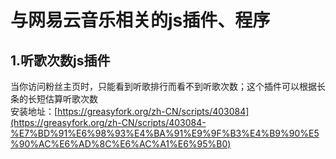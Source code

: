 # 与网易云音乐相关的js插件、程序
## 1.听歌次数js插件
当你访问粉丝主页时，只能看到听歌排行而看不到听歌次数；这个插件可以根据长条的长短估算听歌次数   
安装地址：[https://greasyfork.org/zh-CN/scripts/403084](https://greasyfork.org/zh-CN/scripts/403084-%E7%BD%91%E6%98%93%E4%BA%91%E9%9F%B3%E4%B9%90%E5%90%AC%E6%AD%8C%E6%AC%A1%E6%95%B0)
